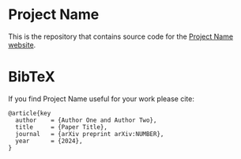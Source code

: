# Project Name

This is the repository that contains source code for the [Project Name website](https://ripl.github.io/ProjectName).

# BibTeX
If you find Project Name useful for your work please cite:
```
@article{key
  author    = {Author One and Author Two},
  title     = {Paper Title},
  journal   = {arXiv preprint arXiv:NUMBER},
  year      = {2024},
}
